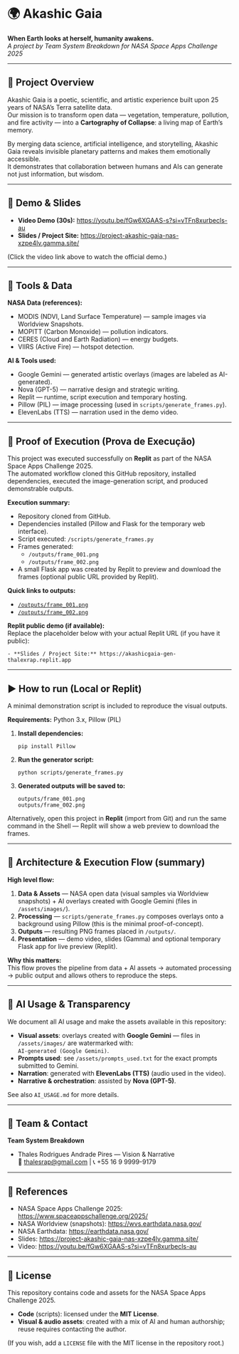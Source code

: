 # 🌍 Akashic Gaia
**When Earth looks at herself, humanity awakens.**  
*A project by Team System Breakdown for NASA Space Apps Challenge 2025*

---

## 🚀 Project Overview
Akashic Gaia is a poetic, scientific, and artistic experience built upon 25 years of NASA’s Terra satellite data.  
Our mission is to transform open data — vegetation, temperature, pollution, and fire activity — into a **Cartography of Collapse**: a living map of Earth’s memory.

By merging data science, artificial intelligence, and storytelling, Akashic Gaia reveals invisible planetary patterns and makes them emotionally accessible.  
It demonstrates that collaboration between humans and AIs can generate not just information, but wisdom.

---

## 🎥 Demo & Slides
- **Video Demo (30s):** https://youtu.be/fGw6XGAAS-s?si=vTFn8xurbecls-au  
- **Slides / Project Site:** https://project-akashic-gaia-nas-xzpe4lv.gamma.site/

(Click the video link above to watch the official demo.)

---

## 🔧 Tools & Data
**NASA Data (references):**  
- MODIS (NDVI, Land Surface Temperature) — sample images via Worldview Snapshots.  
- MOPITT (Carbon Monoxide) — pollution indicators.  
- CERES (Cloud and Earth Radiation) — energy budgets.  
- VIIRS (Active Fire) — hotspot detection.  

**AI & Tools used:**  
- Google Gemini — generated artistic overlays (images are labeled as AI-generated).  
- Nova (GPT-5) — narrative design and strategic writing.  
- Replit — runtime, script execution and temporary hosting.  
- Pillow (PIL) — image processing (used in `scripts/generate_frames.py`).  
- ElevenLabs (TTS) — narration used in the demo video.

---

## 🌌 Proof of Execution (Prova de Execução)
This project was executed successfully on **Replit** as part of the NASA Space Apps Challenge 2025.  
The automated workflow cloned this GitHub repository, installed dependencies, executed the image-generation script, and produced demonstrable outputs.

**Execution summary:**  
- Repository cloned from GitHub.  
- Dependencies installed (Pillow and Flask for the temporary web interface).  
- Script executed: `/scripts/generate_frames.py`  
- Frames generated:  
  - `/outputs/frame_001.png`  
  - `/outputs/frame_002.png`  
- A small Flask app was created by Replit to preview and download the frames (optional public URL provided by Replit).

**Quick links to outputs:**  
- [`/outputs/frame_001.png`](outputs/frame_001.png)  
- [`/outputs/frame_002.png`](outputs/frame_002.png)

**Replit public demo (if available):**  
Replace the placeholder below with your actual Replit URL (if you have it public):
```
- **Slides / Project Site:** https://akashicgaia-gen-thalexrap.replit.app
```

---

## ▶️ How to run (Local or Replit)
A minimal demonstration script is included to reproduce the visual outputs.

**Requirements:** Python 3.x, Pillow (PIL)

1. **Install dependencies:**
   ```
   pip install Pillow
   ```

2. **Run the generator script:**
   ```
   python scripts/generate_frames.py
   ```

3. **Generated outputs will be saved to:**
   ```
   outputs/frame_001.png
   outputs/frame_002.png
   ```

Alternatively, open this project in **Replit** (import from Git) and run the same command in the Shell — Replit will show a web preview to download the frames.

---

## 🧩 Architecture & Execution Flow (summary)
**High level flow:**  
1. **Data & Assets** — NASA open data (visual samples via Worldview snapshots) + AI overlays created with Google Gemini (files in `/assets/images/`).  
2. **Processing** — `scripts/generate_frames.py` composes overlays onto a background using Pillow (this is the minimal proof-of-concept).  
3. **Outputs** — resulting PNG frames placed in `/outputs/`.  
4. **Presentation** — demo video, slides (Gamma) and optional temporary Flask app for live preview (Replit).

**Why this matters:**  
This flow proves the pipeline from data + AI assets → automated processing → public output and allows others to reproduce the steps.

---

## 📝 AI Usage & Transparency
We document all AI usage and make the assets available in this repository:

- **Visual assets**: overlays created with **Google Gemini** — files in `/assets/images/` are watermarked with:  
  `AI-generated (Google Gemini)`.  
- **Prompts used**: see `/assets/prompts_used.txt` for the exact prompts submitted to Gemini.  
- **Narration**: generated with **ElevenLabs (TTS)** (audio used in the video).  
- **Narrative & orchestration**: assisted by **Nova (GPT-5)**.  

See also `AI_USAGE.md` for more details.

---

## 👥 Team & Contact
**Team System Breakdown**  
- Thales Rodrigues Andrade Pires — Vision & Narrative  
📧 thalesrap@gmail.com | 📞 +55 16 9 9999-9179  

---

## 🔗 References
- NASA Space Apps Challenge 2025: https://www.spaceappschallenge.org/2025/  
- NASA Worldview (snapshots): https://wvs.earthdata.nasa.gov/  
- NASA Earthdata: https://earthdata.nasa.gov/  
- Slides: https://project-akashic-gaia-nas-xzpe4lv.gamma.site/  
- Video: https://youtu.be/fGw6XGAAS-s?si=vTFn8xurbecls-au

---

## 📄 License
This repository contains code and assets for the NASA Space Apps Challenge 2025.  
- **Code** (scripts): licensed under the **MIT License**.  
- **Visual & audio assets**: created with a mix of AI and human authorship; reuse requires contacting the author.  

(If you wish, add a `LICENSE` file with the MIT license in the repository root.)

